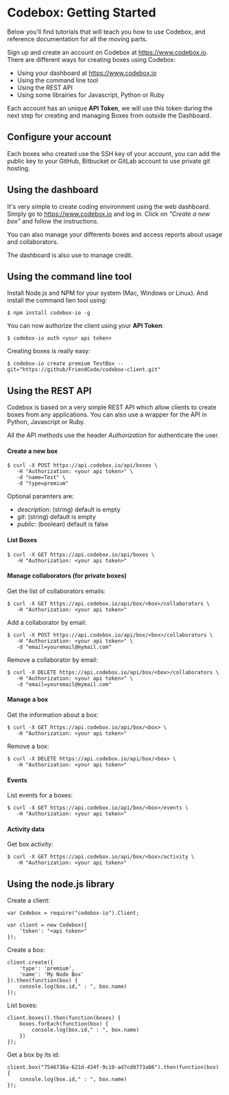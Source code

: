Codebox: Getting Started
============

Below you'll find tutorials that will teach you how to use Codebox, and reference documentation for all the moving parts.

Sign up and create an account on Codebox at https://www.codebox.io. There are different ways for creating boxes using Codebox:

* Using your dashboard at https://www.codebox.io
* Using the command line tool
* Using the REST API
* Using some librairies for Javascript, Python or Ruby


Each account has an unique **API Token**, we will use this token during the next step for creating and managing Boxes from outside the Dashboard.

## Configure your account

Each boxes who created use the SSH key of your account, you can add the public key to your GitHub, Bitbucket or GitLab account to use private git hosting.

## Using the dashboard

It's very simple to create coding environment using the web dashboard. Simply go to https://www.codebox.io and log in. Click on *"Create a new box"* and follow the instructions.

You can also manage your differents boxes and access reports about usage and collaborators.

The dashboard is also use to manage credit.

## Using the command line tool

Install Node.js and NPM for your system (Mac, Windows or Linux). And install the command lien tool using:

```
$ npm install codebox-io -g
```

You can now authorize the client using your **API Token**:

```
$ codebox-io auth <your api token>
```

Creating boxes is really easy:

```
$ codebox-io create premium TestBox --git="https://github/FriendCode/codebox-client.git"
```

## Using the REST API

Codebox is based on a very simple REST API which allow clients to create boxes from any applications.
You can also use a wrapper for the API in Python, Javascript or Ruby.

All the API methods use the header *Authorization* for authenticate the user.

#### Create a new box

```
$ curl -X POST https://api.codebox.io/api/boxes \
   -H "Authorization: <your api token>" \
   -d "name=Test" \
   -d "type=premium"
```

Optional paramters are:

* *description*: (string) default is empty
* *git*: (string) default is empty
* *public*: (boolean) default is false

#### List Boxes

```
$ curl -X GET https://api.codebox.io/api/boxes \
   -H "Authorization: <your api token>"
```

#### Manage collaborators (for private boxes)

Get the list of collaborators emails:

```
$ curl -X GET https://api.codebox.io/api/box/<box>/collaborators \
   -H "Authorization: <your api token>"
```

Add a collaborator by email:

```
$ curl -X POST https://api.codebox.io/api/box/<box>/collaborators \
   -H "Authorization: <your api token>" \
   -d "email=youremail@mymail.com"
```

Remove a collaborator by email:

```
$ curl -X DELETE https://api.codebox.io/api/box/<box>/collaborators \
   -H "Authorization: <your api token>" \
   -d "email=youremail@mymail.com"
```

#### Manage a box

Get the information about a box:

```
$ curl -X GET https://api.codebox.io/api/box/<box> \
   -H "Authorization: <your api token>"
```

Remove a box:

```
$ curl -X DELETE https://api.codebox.io/api/box/<box> \
   -H "Authorization: <your api token>"
```

#### Events

List events for a boxes:

```
$ curl -X GET https://api.codebox.io/api/box/<box>/events \
   -H "Authorization: <your api token>"
```

#### Activity data

Get box activity:

```
$ curl -X GET https://api.codebox.io/api/box/<box>/activity \
   -H "Authorization: <your api token>"
```


## Using the node.js library

Create a client:

```
var Codebox = require("codebox-io").Client;

var client = new Codebox({
	'token': "<api token>"
});
```

Create a box:

```
client.create({
	'type': 'premium',
	'name': 'My Node Box'
}).then(function(box) {
	console.log(box.id," : ", box.name)
});
```

List boxes:

```
client.boxes().then(function(boxes) {
	boxes.forEach(function(box) {
		console.log(box.id," : ", box.name)
	})
});
```

Get a box by its id:

```
client.box("7546736a-621d-434f-9c10-ad7cd0773a06").then(function(box) {
	console.log(box.id," : ", box.name)
});
```
